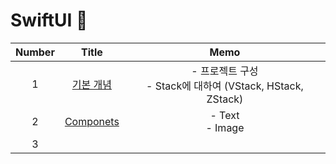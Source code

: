 # SwiftUI 🎁

| Number |                            Title                             |                             Memo                             |
| :----: | :----------------------------------------------------------: | :----------------------------------------------------------: |
|   1    | [기본 개념](https://github.com/eunjin3786/SwiftUIPractice/blob/master/MD/1.%20기본개념.md) | - 프로젝트 구성<br />- Stack에 대하여 (VStack, HStack, ZStack) |
|   2    | [Componets](https://github.com/eunjin3786/SwiftUIPractice/blob/master/MD/2.%20Components.md) |                            - Text<br /> - Image                            |
|   3    |                                                              |                                                              |

